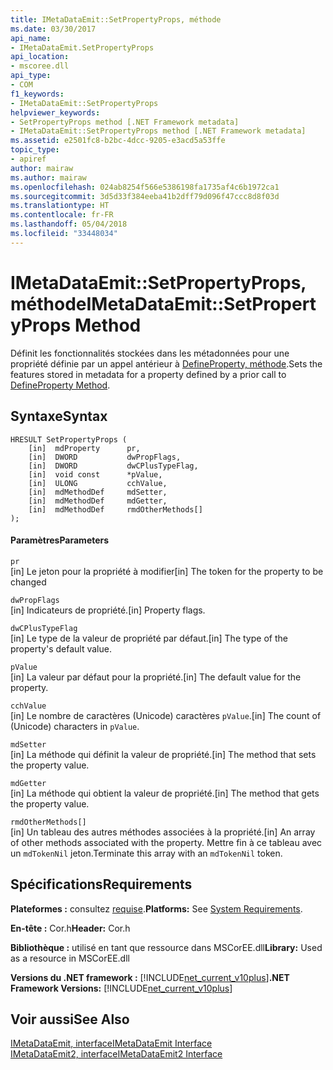 ```yaml
---
title: IMetaDataEmit::SetPropertyProps, méthode
ms.date: 03/30/2017
api_name:
- IMetaDataEmit.SetPropertyProps
api_location:
- mscoree.dll
api_type:
- COM
f1_keywords:
- IMetaDataEmit::SetPropertyProps
helpviewer_keywords:
- SetPropertyProps method [.NET Framework metadata]
- IMetaDataEmit::SetPropertyProps method [.NET Framework metadata]
ms.assetid: e2501fc8-b2bc-4dcc-9205-e3acd5a53ffe
topic_type:
- apiref
author: mairaw
ms.author: mairaw
ms.openlocfilehash: 024ab8254f566e5386198fa1735af4c6b1972ca1
ms.sourcegitcommit: 3d5d33f384eeba41b2dff79d096f47ccc8d8f03d
ms.translationtype: HT
ms.contentlocale: fr-FR
ms.lasthandoff: 05/04/2018
ms.locfileid: "33448034"
---
```

# <a name="imetadataemitsetpropertyprops-method"></a><span data-ttu-id="f75a3-102">IMetaDataEmit::SetPropertyProps, méthode</span><span class="sxs-lookup"><span data-stu-id="f75a3-102">IMetaDataEmit::SetPropertyProps Method</span></span>
<span data-ttu-id="f75a3-103">Définit les fonctionnalités stockées dans les métadonnées pour une propriété définie par un appel antérieur à [DefineProperty, méthode](../../../../docs/framework/unmanaged-api/metadata/imetadataemit-defineproperty-method.md).</span><span class="sxs-lookup"><span data-stu-id="f75a3-103">Sets the features stored in metadata for a property defined by a prior call to [DefineProperty Method](../../../../docs/framework/unmanaged-api/metadata/imetadataemit-defineproperty-method.md).</span></span>  
  
## <a name="syntax"></a><span data-ttu-id="f75a3-104">Syntaxe</span><span class="sxs-lookup"><span data-stu-id="f75a3-104">Syntax</span></span>  
  
```  
HRESULT SetPropertyProps (   
    [in]  mdProperty      pr,   
    [in]  DWORD           dwPropFlags,   
    [in]  DWORD           dwCPlusTypeFlag,   
    [in]  void const      *pValue,   
    [in]  ULONG           cchValue,   
    [in]  mdMethodDef     mdSetter,   
    [in]  mdMethodDef     mdGetter,   
    [in]  mdMethodDef     rmdOtherMethods[]   
);  
```  
  
#### <a name="parameters"></a><span data-ttu-id="f75a3-105">Paramètres</span><span class="sxs-lookup"><span data-stu-id="f75a3-105">Parameters</span></span>  
 `pr`  
 <span data-ttu-id="f75a3-106">[in] Le jeton pour la propriété à modifier</span><span class="sxs-lookup"><span data-stu-id="f75a3-106">[in] The token for the property to be changed</span></span>  
  
 `dwPropFlags`  
 <span data-ttu-id="f75a3-107">[in] Indicateurs de propriété.</span><span class="sxs-lookup"><span data-stu-id="f75a3-107">[in] Property flags.</span></span>  
  
 `dwCPlusTypeFlag`  
 <span data-ttu-id="f75a3-108">[in] Le type de la valeur de propriété par défaut.</span><span class="sxs-lookup"><span data-stu-id="f75a3-108">[in] The type of the property's default value.</span></span>  
  
 `pValue`  
 <span data-ttu-id="f75a3-109">[in] La valeur par défaut pour la propriété.</span><span class="sxs-lookup"><span data-stu-id="f75a3-109">[in] The default value for the property.</span></span>  
  
 `cchValue`  
 <span data-ttu-id="f75a3-110">[in] Le nombre de caractères (Unicode) caractères `pValue`.</span><span class="sxs-lookup"><span data-stu-id="f75a3-110">[in] The count of (Unicode) characters in `pValue`.</span></span>  
  
 `mdSetter`  
 <span data-ttu-id="f75a3-111">[in] La méthode qui définit la valeur de propriété.</span><span class="sxs-lookup"><span data-stu-id="f75a3-111">[in] The method that sets the property value.</span></span>  
  
 `mdGetter`  
 <span data-ttu-id="f75a3-112">[in] La méthode qui obtient la valeur de propriété.</span><span class="sxs-lookup"><span data-stu-id="f75a3-112">[in] The method that gets the property value.</span></span>  
  
 `rmdOtherMethods[]`  
 <span data-ttu-id="f75a3-113">[in] Un tableau des autres méthodes associées à la propriété.</span><span class="sxs-lookup"><span data-stu-id="f75a3-113">[in] An array of other methods associated with the property.</span></span> <span data-ttu-id="f75a3-114">Mettre fin à ce tableau avec un `mdTokenNil` jeton.</span><span class="sxs-lookup"><span data-stu-id="f75a3-114">Terminate this array with an `mdTokenNil` token.</span></span>  
  
## <a name="requirements"></a><span data-ttu-id="f75a3-115">Spécifications</span><span class="sxs-lookup"><span data-stu-id="f75a3-115">Requirements</span></span>  
 <span data-ttu-id="f75a3-116">**Plateformes :** consultez [requise](../../../../docs/framework/get-started/system-requirements.md).</span><span class="sxs-lookup"><span data-stu-id="f75a3-116">**Platforms:** See [System Requirements](../../../../docs/framework/get-started/system-requirements.md).</span></span>  
  
 <span data-ttu-id="f75a3-117">**En-tête :** Cor.h</span><span class="sxs-lookup"><span data-stu-id="f75a3-117">**Header:** Cor.h</span></span>  
  
 <span data-ttu-id="f75a3-118">**Bibliothèque :** utilisé en tant que ressource dans MSCorEE.dll</span><span class="sxs-lookup"><span data-stu-id="f75a3-118">**Library:** Used as a resource in MSCorEE.dll</span></span>  
  
 <span data-ttu-id="f75a3-119">**Versions du .NET framework :** [!INCLUDE[net_current_v10plus](../../../../includes/net-current-v10plus-md.md)]</span><span class="sxs-lookup"><span data-stu-id="f75a3-119">**.NET Framework Versions:** [!INCLUDE[net_current_v10plus](../../../../includes/net-current-v10plus-md.md)]</span></span>  
  
## <a name="see-also"></a><span data-ttu-id="f75a3-120">Voir aussi</span><span class="sxs-lookup"><span data-stu-id="f75a3-120">See Also</span></span>  
 [<span data-ttu-id="f75a3-121">IMetaDataEmit, interface</span><span class="sxs-lookup"><span data-stu-id="f75a3-121">IMetaDataEmit Interface</span></span>](../../../../docs/framework/unmanaged-api/metadata/imetadataemit-interface.md)  
 [<span data-ttu-id="f75a3-122">IMetaDataEmit2, interface</span><span class="sxs-lookup"><span data-stu-id="f75a3-122">IMetaDataEmit2 Interface</span></span>](../../../../docs/framework/unmanaged-api/metadata/imetadataemit2-interface.md)

